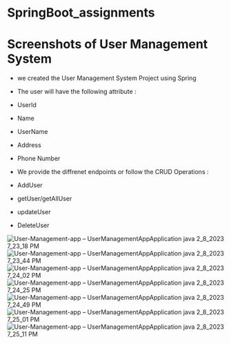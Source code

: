 # SpringBoot_assignments
# Screenshots of User Management System 
* we created the User Management System Project using Spring
* The user will have the following attribute :
* UserId
* Name
* UserName
* Address
* Phone Number

* We provide the diffrenet endpoints or follow the CRUD Operations :
* AddUser 
* getUser/getAllUser
* updateUser
* DeleteUser


![User-Management-app – UserManagementAppApplication java 2_8_2023 7_23_18 PM](https://user-images.githubusercontent.com/102157408/217581021-6ff12b03-2efc-4d60-a2b9-3c09a5b16f68.png)
![User-Management-app – UserManagementAppApplication java 2_8_2023 7_23_44 PM](https://user-images.githubusercontent.com/102157408/217581538-52bf4fcf-0cb3-4e43-8376-7f2dbd5b4fb4.png)
![User-Management-app – UserManagementAppApplication java 2_8_2023 7_24_02 PM](https://user-images.githubusercontent.com/102157408/217581824-92ecdce8-07aa-4c26-a7a6-a68a6e0008e7.png)
![User-Management-app – UserManagementAppApplication java 2_8_2023 7_24_25 PM](https://user-images.githubusercontent.com/102157408/217582068-498a673e-c8f0-476a-8d85-8efb6583f7c6.png)
![User-Management-app – UserManagementAppApplication java 2_8_2023 7_24_49 PM](https://user-images.githubusercontent.com/102157408/217582348-71072c60-ce83-42b3-a520-da360c13762a.png)
![User-Management-app – UserManagementAppApplication java 2_8_2023 7_25_01 PM](https://user-images.githubusercontent.com/102157408/217582586-5338940c-db32-4be6-b56c-3b6b15605ca2.png)
![User-Management-app – UserManagementAppApplication java 2_8_2023 7_25_11 PM](https://user-images.githubusercontent.com/102157408/217582844-96ec7773-bdd1-4c9f-b7d2-9b42e15e2e6a.png)


